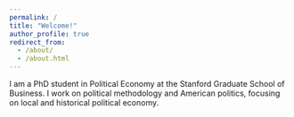 ```yaml
---
permalink: /
title: "Welcome!"
author_profile: true
redirect_from: 
  - /about/
  - /about.html
---
```


I am a PhD student in Political Economy at the Stanford Graduate School of Business. I work on political methodology and American politics, focusing on local and historical political economy. 
